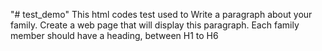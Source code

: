 "# test_demo" 
This html codes test used to Write a paragraph about your family. 
Create a web page that will display this paragraph. 
Each family member should have a heading, between H1 to H6
